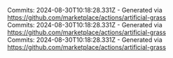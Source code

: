 Commits: 2024-08-30T10:18:28.331Z - Generated via https://github.com/marketplace/actions/artificial-grass
<br>
Commits: 2024-08-30T10:18:28.331Z - Generated via https://github.com/marketplace/actions/artificial-grass
<br>
Commits: 2024-08-30T10:18:28.331Z - Generated via https://github.com/marketplace/actions/artificial-grass
<br>
